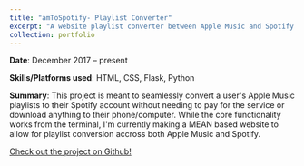 ```yaml
---
title: "amToSpotify- Playlist Converter"
excerpt: "A website playlist converter between Apple Music and Spotify without having to download anything to your device. <br/><img src='/images/amToSpotifyLanding.jpeg'>"
collection: portfolio
---
```


**Date**: December 2017 – present

**Skills/Platforms used**: HTML, CSS, Flask, Python

**Summary**: This project is meant to seamlessly convert a user's Apple Music playlists to their Spotify account without needing to pay for the service or download anything to their phone/computer. While the core functionality works from the terminal, I'm currently making a MEAN based website to allow for playlist conversion accross both Apple Music and Spotify. 

[Check out the project on Github!](https://github.com/Vumz/amToSpotify)



